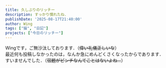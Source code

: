 ```yaml
---
title: 久しぶりのリッチー
description: すっかり慣れたね．
publishDate: '2025-08-17T21:40:00'
author: Wing
tags: ["猫", "日記"]
projects: ["今日のリッチー"]
---
```


Wingです，ご無沙汰しております．（~~偉い礼儀正しいな~~）<br>
最近何も投稿しなかったのは，なんか急にめんどくさくなったからであります．すいませんでした．（~~宿題がピンチなんてことはないよね...~~）